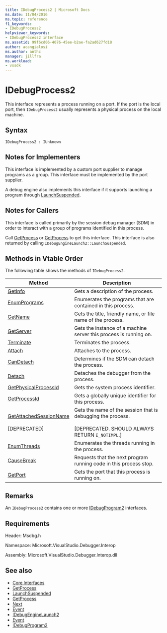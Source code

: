 ```yaml
---
title: IDebugProcess2 | Microsoft Docs
ms.date: 11/04/2016
ms.topic: reference
f1_keywords:
- IDebugProcess2
helpviewer_keywords:
- IDebugProcess2 interface
ms.assetid: 99f6cd06-4076-45ee-b2ae-fa2ad627fd18
author: acangialosi
ms.author: anthc
manager: jillfra
ms.workload:
- vssdk
---
```

# IDebugProcess2
This interface represents a process running on a port. If the port is the local port, then `IDebugProcess2` usually represents a physical process on the local machine.

## Syntax

```
IDebugProcess2 : IUnknown
```

## Notes for Implementers
 This interface is implemented by a custom port supplier to manage programs as a group. This interface must be implemented by the port supplier.

 A debug engine also implements this interface if it supports launching a program through [LaunchSuspended](../../../extensibility/debugger/reference/idebugenginelaunch2-launchsuspended.md).

## Notes for Callers
 This interface is called primarily by the session debug manager (SDM) in order to interact with a group of programs identified in this process.

 Call [GetProcess](../../../extensibility/debugger/reference/idebugprogram2-getprocess.md) or [GetProcess](../../../extensibility/debugger/reference/idebugport2-getprocess.md) to get this interface. This interface is also returned by calling `IDebugEngineLaunch2::LaunchSuspended`.

## Methods in Vtable Order
 The following table shows the methods of `IDebugProcess2`.

|Method|Description|
|------------|-----------------|
|[GetInfo](../../../extensibility/debugger/reference/idebugprocess2-getinfo.md)|Gets a description of the process.|
|[EnumPrograms](../../../extensibility/debugger/reference/idebugprocess2-enumprograms.md)|Enumerates the programs that are contained in this process.|
|[GetName](../../../extensibility/debugger/reference/idebugprocess2-getname.md)|Gets the title, friendly name, or file name of the process.|
|[GetServer](../../../extensibility/debugger/reference/idebugprocess2-getserver.md)|Gets the instance of a machine server this process is running on.|
|[Terminate](../../../extensibility/debugger/reference/idebugprocess2-terminate.md)|Terminates the process.|
|[Attach](../../../extensibility/debugger/reference/idebugprocess2-attach.md)|Attaches to the process.|
|[CanDetach](../../../extensibility/debugger/reference/idebugprocess2-candetach.md)|Determines if the SDM can detach the process.|
|[Detach](../../../extensibility/debugger/reference/idebugprocess2-detach.md)|Detaches the debugger from the process.|
|[GetPhysicalProcessId](../../../extensibility/debugger/reference/idebugprocess2-getphysicalprocessid.md)|Gets the system process identifier.|
|[GetProcessId](../../../extensibility/debugger/reference/idebugprocess2-getprocessid.md)|Gets a globally unique identifier for this process.|
|[GetAttachedSessionName](../../../extensibility/debugger/reference/idebugprocess2-getattachedsessionname.md)<br /><br /> [DEPRECATED]|Gets the name of the session that is debugging the process.<br /><br /> [DEPRECATED. SHOULD ALWAYS RETURN `E_NOTIMPL`.]|
|[EnumThreads](../../../extensibility/debugger/reference/idebugprocess2-enumthreads.md)|Enumerates the threads running in the process.|
|[CauseBreak](../../../extensibility/debugger/reference/idebugprocess2-causebreak.md)|Requests that the next program running code in this process stop.|
|[GetPort](../../../extensibility/debugger/reference/idebugprocess2-getport.md)|Gets the port that this process is running on.|

## Remarks
 An `IDebugProcess2` contains one or more [IDebugProgram2](../../../extensibility/debugger/reference/idebugprogram2.md) interfaces.

## Requirements
 Header: Msdbg.h

 Namespace: Microsoft.VisualStudio.Debugger.Interop

 Assembly: Microsoft.VisualStudio.Debugger.Interop.dll

## See also
- [Core Interfaces](../../../extensibility/debugger/reference/core-interfaces.md)
- [GetProcess](../../../extensibility/debugger/reference/idebugport2-getprocess.md)
- [LaunchSuspended](../../../extensibility/debugger/reference/idebugenginelaunch2-launchsuspended.md)
- [GetProcess](../../../extensibility/debugger/reference/idebugprogram2-getprocess.md)
- [Next](../../../extensibility/debugger/reference/ienumdebugprocesses2-next.md)
- [Event](../../../extensibility/debugger/reference/idebugportevents2-event.md)
- [IDebugEngineLaunch2](../../../extensibility/debugger/reference/idebugenginelaunch2.md)
- [Event](../../../extensibility/debugger/reference/idebugeventcallback2-event.md)
- [IDebugProgram2](../../../extensibility/debugger/reference/idebugprogram2.md)
